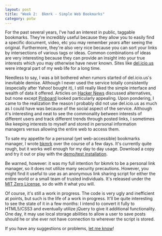 ```yaml
---
layout: post
title: "Week 2:  Bkmrk - Simple Web Bookmarks" 
category: potw
---
```

For the past several years, I've had an interest in public, taggable bookmarks.  They're incredibly useful because they allow you to easily find a specific document, video, etc you may remember _years_ after seeing the original.  Furthermore, they're also very nice because you can sort your links by intersections of various tags or ideas.  Common combinations of ideas are very interesting because they can provide an insight into your true interests which you may otherwise have never known.  Sites like [del.icio.us](http://del.icio.us) were integral part of my web life for a long time.

Needless to say, I was a bit bothered when rumors started of del.icio.us's inevitable demise.  Although I never used the service totally consistently (especially after Yahoo! bought it), I still really liked the simple interface and wealth of data it offered.  Articles on [Hacker News](http://news.ycombinator.com) discussed alternatives, but none except [Pinboard](http://pinboard.in/) looked particularly appealing.  Upon pondering, I came to the realization the reason I probably did not use del.icio.us as much as I could have was because of the social aspect of the service.  Although it's interesting and neat to see the commonality between interests of different users and track different trends through posted links, I sometimes like keeping interests to myself and stored in personal information managers versus allowing the entire web to access them.

To sate my appetite for a personal (yet web-accessible) bookmarks manager, I wrote [bkmrk](https://github.com/kfredrichardson/bkmrk) over the course of a few days.  It's currently quite rough, but it works well enough for my day to day usage.  Download a copy and try it out or play with the [demo/test installation](http://playground.triageworks.net/bkmrk/bkmrk.php).

Be warned, however:  it was my full intention for bkmrk to be a personal link manager, so it does not utilize many security precautions.  However, you might find it useful to use as an anonymous link sharing script for either the entire world or a small team of trusted individuals.  It's released under the [MIT Zero License](https://github.com/kfredrichardson/bkmrk/raw/master/LICENSE), so do with it what you will.

Of course, it's still a work in progress.  The code is very ugly and inefficient at points, but such is the life of a work in progress.  It'll be quite interesting to see the state of it in a few months:  I intend to convert it fully to HTML5/CSS3 and eventually utilize jQuery to give it additional functionality.  One day, it may use local storage abilities to allow a user to save posts should he or she ever not have connection to wherever the script is stored.

If you have any suggestions or problems, [let me know](/about.html)!  
